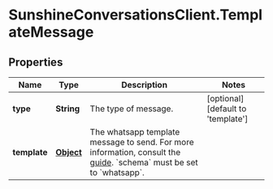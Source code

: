 # SunshineConversationsClient.TemplateMessage

## Properties

Name | Type | Description | Notes
------------ | ------------- | ------------- | -------------
**type** | **String** | The type of message. | [optional] [default to &#39;template&#39;]
**template** | [**Object**](.md) | The whatsapp template message to send. For more information, consult the [guide](https://docs.smooch.io/guide/whatsapp#sending-message-templates). &#x60;schema&#x60; must be set to &#x60;whatsapp&#x60;. | 


